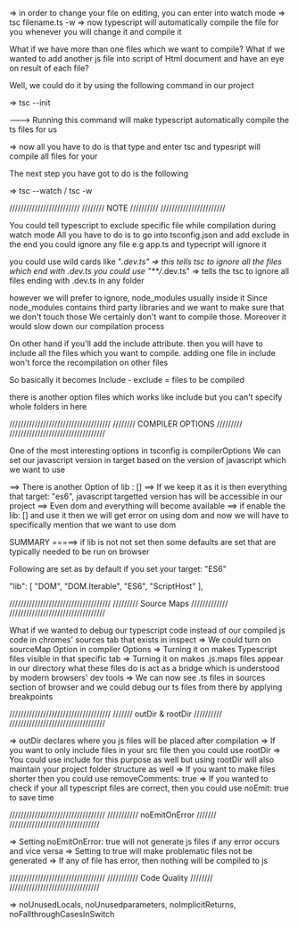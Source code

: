 => in order to change your file on editing, you can enter into watch mode
=> tsc filename.ts -w
=> now typescript will automatically compile the file for you whenever you will change it and compile it


What if we have more than one files which we want to compile?
What if we wanted to add another js file into script of Html document and have an eye on result of each file?

Well, we could do it by using the following command in our project 

=> tsc --init

---> Running this command will make typescript automatically compile the ts files for us

=> now all you have to do is that type and enter tsc and typesript will compile all files for your

The next step you have got to do is the following

=> tsc --watch / tsc -w


/////////////////////////
//////// NOTE //////////
///////////////////////

You could tell typescript to exclude specific file while compilation during watch mode
All you have to do is to go into tsconfig.json and add exclude in the end
you could ignore any file e.g app.ts and typecript will ignore it

you could use wild cards like "*.dev.ts" => this tells tsc to ignore all the files which end with .dev.ts 
you could use "**/*.dev.ts" => tells the tsc to ignore all files ending with .dev.ts in any folder

however we will prefer to ignore, node_modules usually inside it
Since node_modules contains third party libraries and we want to make sure that we don't touch those 
We certainly don't want to compile those. Moreover it would slow down our compilation process


On other hand if you'll add the include attribute.
then you will have to include all the files which you want to compile.
adding one file in include won't force the recompilation on other files

So basically it becomes Include - exclude = files to be compiled

there is another option files which works like include but you can't specify whole folders in here



////////////////////////////////////
//////// COMPILER OPTIONS /////////
//////////////////////////////////

One of the most interesting options in tsconfig is compilerOptions
We can set our javascript version in target based on the version of javascript which we want to use

==> There is another Option of lib : []
==> If we keep it as it is then everything that target: "es6", javascript targetted version has will be accessible in our project
==> Even dom and everything will become available
==> if enable the lib: [] and use it then we will get error on using dom and now we will have to specifically mention that we want to use dom


SUMMARY =====> if lib is not not set then some defaults are set that are typically needed to be run on browser

Following are set as by default if you set your target: "ES6"

"lib": [
  "DOM",
  "DOM.Iterable",
  "ES6",
  "ScriptHost"
], 


////////////////////////////////////
///////// Source Maps /////////////
//////////////////////////////////

What if we wanted to debug our typescript code instead of our compiled js code in chromes' sources tab that exists in inspect
=> We could turn on sourceMap Option in compiler Options
=> Turning it on makes Typescript files visible in that specific tab
=> Turning it on makes .js.maps files appear in our directory what these files do is act as a bridge which is understood by modern      browsers' dev tools
=> We can now see .ts files in sources section of browser and we could debug our ts files from there by applying breakpoints

////////////////////////////////////
/////// outDir & rootDir //////////
//////////////////////////////////

=> outDir declares where you js files will be placed after compilation
=> If you want to only include files in your src file then you could use rootDir
=> You could use include for this purpose as well but using rootDir will also maintain your project folder structure as well
=> If you want to make files shorter then you could use removeComments: true 
=> If you wanted to check if your all typescript files are correct, then you could use noEmit: true to save time


//////////////////////////////////
/////////// noEmitOnError ///////
////////////////////////////////

=> Setting noEmitOnError: true will not generate js files if any error occurs and vice versa
=> Setting to true will make problematic files not be generated
=> If any of file has error, then nothing will be compiled to js 


//////////////////////////////////
/////////// Code Quality ////////
////////////////////////////////

=> noUnusedLocals, noUnusedparameters, noImplicitReturns, noFallthroughCasesInSwitch
